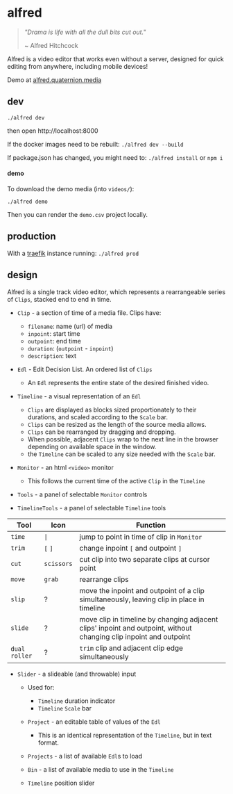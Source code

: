 # alfred
> *"Drama is life with all the dull bits cut out."*
>
>  ~ Alfred Hitchcock

Alfred is a video editor that works even without a server, designed for quick editing from anywhere, including mobile devices!

Demo at [alfred.quaternion.media](https://alfred.quaternion.media)

## dev
`./alfred dev`

then open http://localhost:8000

If the docker images need to be rebuilt: `./alfred dev --build`

If package.json has changed, you might need to: `./alfred install` or `npm i`

#### demo
To download the demo media (into `videos/`):

`./alfred demo`

Then you can render the `demo.csv` project locally.

## production
With a [traefik](https://containo.us/traefik/) instance running:
`./alfred prod`


## design
Alfred is a single track video editor, which represents a rearrangeable series of `Clips`, stacked end to end in time.

- `Clip` - a section of time of a media file. Clips have:
  * `filename`: name (url) of media
  * `inpoint`:  start time
  * `outpoint`: end time
  * `duration`: (`outpoint` - `inpoint`)
  * `description`: text


- `Edl` - Edit Decision List. An ordered list of `Clips`
  - An `Edl` represents the entire state of the desired finished video.


- `Timeline` - a visual representation of an `Edl`
  - `Clips` are displayed as blocks sized proportionately to their durations, and scaled according to the `Scale` bar.
  - `Clips` can be resized as the length of the source media allows.
  - `Clips` can be rearranged by dragging and dropping.
  - When possible, adjacent `Clips` wrap to the next line in the browser depending on available space in the window.
  - the `Timeline` can be scaled to any size needed with the `Scale` bar.


- `Monitor` - an html `<video>` monitor
  - This follows the current time of the active `Clip` in the `Timeline`


- `Tools` - a panel of selectable `Monitor` controls


- `TimelineTools` - a panel of selectable `Timeline` tools

Tool | Icon | Function
--- | --- | ---
`time` | `\|` | jump to point in time of clip in `Monitor`
`trim` | `[` `]` | change inpoint `[` and outpoint `]`
`cut` | `scissors` | cut clip into two separate clips at cursor point
`move` | `grab` | rearrange clips
`slip` | ? | move the inpoint and outpoint of a clip simultaneously, leaving clip in place in timeline
`slide` | ? | move clip in timeline by changing adjacent clips' inpoint and outpoint, without changing clip inpoint and outpoint
`dual roller` | ? | `trim` clip and adjacent clip edge simultaneously


- `Slider` - a slideable (and throwable) input
  - Used for:
    - `Timeline` duration indicator
    - `Timeline` `Scale` bar


  - `Project` - an editable table of values of the `Edl`
    - This is an identical representation of the `Timeline`, but in text format.


  - `Projects` - a list of available `Edl`s to load


  - `Bin` - a list of available media to use in the `Timeline`


  - `Timeline` position slider
